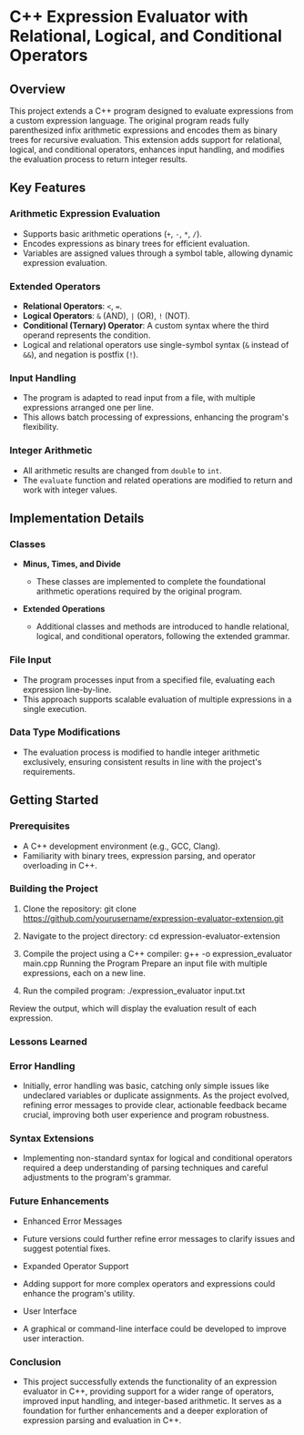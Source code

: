 # C++ Expression Evaluator with Relational, Logical, and Conditional Operators

## Overview

This project extends a C++ program designed to evaluate expressions from a custom expression language. The original program reads fully parenthesized infix arithmetic expressions and encodes them as binary trees for recursive evaluation. This extension adds support for relational, logical, and conditional operators, enhances input handling, and modifies the evaluation process to return integer results.

## Key Features

### Arithmetic Expression Evaluation

- Supports basic arithmetic operations (`+`, `-`, `*`, `/`).
- Encodes expressions as binary trees for efficient evaluation.
- Variables are assigned values through a symbol table, allowing dynamic expression evaluation.

### Extended Operators

- **Relational Operators**: `<`, `=`.
- **Logical Operators**: `&` (AND), `|` (OR), `!` (NOT).
- **Conditional (Ternary) Operator**: A custom syntax where the third operand represents the condition.
- Logical and relational operators use single-symbol syntax (`&` instead of `&&`), and negation is postfix (`!`).

### Input Handling

- The program is adapted to read input from a file, with multiple expressions arranged one per line.
- This allows batch processing of expressions, enhancing the program's flexibility.

### Integer Arithmetic

- All arithmetic results are changed from `double` to `int`.
- The `evaluate` function and related operations are modified to return and work with integer values.

## Implementation Details

### Classes

- **Minus, Times, and Divide**
  - These classes are implemented to complete the foundational arithmetic operations required by the original program.

- **Extended Operations**
  - Additional classes and methods are introduced to handle relational, logical, and conditional operators, following the extended grammar.

### File Input

- The program processes input from a specified file, evaluating each expression line-by-line.
- This approach supports scalable evaluation of multiple expressions in a single execution.

### Data Type Modifications

- The evaluation process is modified to handle integer arithmetic exclusively, ensuring consistent results in line with the project's requirements.

## Getting Started

### Prerequisites

- A C++ development environment (e.g., GCC, Clang).
- Familiarity with binary trees, expression parsing, and operator overloading in C++.

### Building the Project

1. Clone the repository:
git clone https://github.com/yourusername/expression-evaluator-extension.git

2. Navigate to the project directory:
cd expression-evaluator-extension

3. Compile the project using a C++ compiler:
g++ -o expression_evaluator main.cpp
Running the Program
Prepare an input file with multiple expressions, each on a new line.

4. Run the compiled program:
./expression_evaluator input.txt

Review the output, which will display the evaluation result of each expression.

### Lessons Learned

### Error Handling
- Initially, error handling was basic, catching only simple issues like undeclared variables or duplicate assignments. As the project evolved, refining error messages to provide clear, actionable feedback became crucial, improving both user experience and program robustness.

### Syntax Extensions
- Implementing non-standard syntax for logical and conditional operators required a deep understanding of parsing techniques and careful adjustments to the program's grammar.

### Future Enhancements
- Enhanced Error Messages
- Future versions could further refine error messages to clarify issues and suggest potential fixes.
- Expanded Operator Support
- Adding support for more complex operators and expressions could enhance the program's utility.

- User Interface
- A graphical or command-line interface could be developed to improve user interaction.

### Conclusion
- This project successfully extends the functionality of an expression evaluator in C++, providing support for a wider range of operators, improved input handling, and integer-based arithmetic. It serves as a foundation for further enhancements and a deeper exploration of expression parsing and evaluation in C++.
